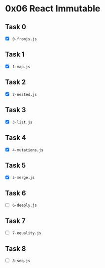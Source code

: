 # 0x06 React Immutable

## Task 0

- [x] `0-fromjs.js`

## Task 1

- [x] `1-map.js`

## Task 2

- [x] `2-nested.js`

## Task 3

- [x] `3-list.js`

## Task 4

- [x] `4-mutations.js`

## Task 5

- [x] `5-merge.js`

## Task 6

- [ ] `6-deeply.js`

## Task 7

- [ ] `7-equality.js`

## Task 8

- [ ] `8-seq.js`
